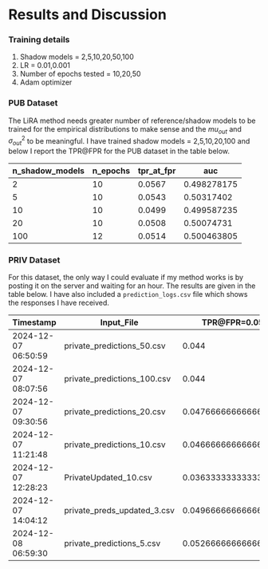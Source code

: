# Results and Discussion

### Training details
1. Shadow models = 2,5,10,20,50,100
2. LR = 0.01,0.001
3. Number of epochs tested = 10,20,50
4. Adam optimizer

### PUB Dataset
The LiRA method needs greater number of reference/shadow models to be trained for the empirical distributions to make sense and the $mu_{out}$ and $\sigma^2_{out}$ to be meaningful. I have trained shadow models = 2,5,10,20,100 and below I report the TPR@FPR for the PUB dataset in the table below.

| n_shadow_models | n_epochs | tpr_at_fpr | auc          |
|------------------|----------|------------|--------------|
| 2               | 10       | 0.0567     | 0.498278175  |
| 5               | 10       | 0.0543     | 0.50317402   |
| 10              | 10       | 0.0499     | 0.499587235  |
| 20              | 10       | 0.0508     | 0.50074731   |
| 100             | 12       | 0.0514     | 0.500463805  |

### PRIV Dataset

For this dataset, the only way I could evaluate if my method works is by posting it on the server and waiting for an hour. The results are given in the table below. I have also included a ```prediction_logs.csv``` file which shows the responses I have received.

| Timestamp           | Input_File             | TPR@FPR=0.05                     | AUC                        |
|---------------------|------------------------|----------------------------------|----------------------------|
| 2024-12-07 06:50:59 | private_predictions_50.csv | 0.044                            | 0.5013378333333334         |
| 2024-12-07 08:07:56 | private_predictions_100.csv | 0.044                            | 0.4986865                  |
| 2024-12-07 09:30:56 | private_predictions_20.csv | 0.04766666666666667             | 0.4995845                  |
| 2024-12-07 11:21:48 | private_predictions_10.csv | 0.04666666666666667             | 0.5020166111111111         |
| 2024-12-07 12:28:23 | PrivateUpdated_10.csv    | 0.036333333333333336            | 0.49953266666666674        |
| 2024-12-07 14:04:12 | private_preds_updated_3.csv    | 0.049666666666666665            | 0.49227183333333335  |
|2024-12-08 06:59:30 |private_predictions_5.csv| 0.05266666666666667|0.5026543888888889|




